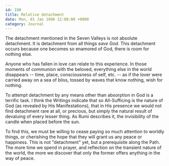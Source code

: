 ```yaml
---
id: 190
title: Relative detachment
date: Mon, 01 Jan 1996 12:00:00 +0000
category: Journal
---
```


The detachment mentioned in the Seven Valleys is not absolute
detachment.  It is detachment from all things *save God*.  This detachment
occurs because one becomes so enamored of God, there is room for nothing
else.

Anyone who has fallen in love can relate to this experience.  In those
moments of communion with the beloved, everything else in the world
disappears -- time, place, consciousness of self, etc. -- as if the
lover were carried away on a sea of bliss, tossed by waves that know
nothing, wish for nothing.

To attempt detachment by any means other than absorption in God is a
terrific task.  I think the Writings indicate that so All-Sufficing is
the nature of God (as revealed by His Manifestations), that in His
presence we would not find detachment rare at all, or precious, but
simply the natural result of devaluing of every lesser thing.  As Rumi
describes it, the invisibility of the candle when placed before the sun.

To find this, we must be willing to cease paying so much attention to
worldly things, or cherishing the hope that they will grant us any peace
or happiness.  This is not "detachment" yet, but a prerequisite along
the Path.  The more time we spend in prayer, and reflection on the
transient nature of the world, the more we discover that only the former
offers anything in the way of peace.


